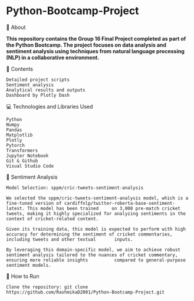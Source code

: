 # Python-Bootcamp-Project

📖 About

**This repository contains the Group 16 Final Project completed as part of the Python Bootcamp. The project focuses on data analysis and sentiment analysis using techniques from natural language processing (NLP) in a collaborative environment.**

📂 Contents

    Detailed project scripts
    Sentiment analysis
    Analytical results and outputs
    Dashboard by Plotly Dash

💻 Technologies and Libraries Used

    Python
    Numpy
    Pandas
    Matplotlib
    Plotly
    Pytorch
    Transformers
    Jupyter Notebook
    Git & Github
    Visual Studio Code

💬 Sentiment Analysis

    Model Selection: sppm/cric-tweets-sentiment-analysis
    
    We selected the sppm/cric-tweets-sentiment-analysis model, which is a fine-tuned version of cardiffnlp/twitter-roberta-base-sentiment-latest. This model has been trained     on 3,000 pre-match cricket tweets, making it highly specialized for analyzing sentiments in the context of cricket-related content.
    
    Given its training data, this model is expected to perform with high accuracy for determining the sentiment of cricket commentaries, including tweets and other textual       inputs.
    
    By leveraging this domain-specific model, we aim to achieve robust sentiment analysis tailored to the nuances of cricket commentary, ensuring more reliable insights          compared to general-purpose sentiment models.

🚀 How to Run

    Clone the repository: git clone https://github.com/RashmikaD2001/Python-Bootcamp-Project.git    
